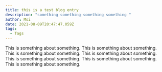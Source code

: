 ```yaml
---
title: this is a test blog entry
description: "something something something something "
author: Moi
date: 2021-08-09T20:47:47.059Z
tags:
  - Tags
---
```

This is something about something. This is something about something. This is something about something. This is something about something. This is something about something. This is something about something. This is something about something.